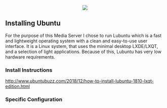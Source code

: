 <p align="center">
  <img src="https://upload.wikimedia.org/wikipedia/commons/b/b7/Lubuntu.svg">
</p>

## Installing Ubuntu

For the purpose of this Media Server I chose to run Lubuntu which is a fast and lightweight operating system with a clean and easy-to-use user interface. It is a Linux system, that uses the minimal desktop LXDE/LXQT, and a selection of light applications. Because of this, Lubuntu has very low hardware requirements.

### Install Instructions

http://www.ubuntubuzz.com/2018/12/how-to-install-lubuntu-1810-lxqt-edition.html

### Specific Configuration
